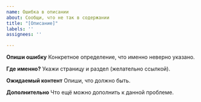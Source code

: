 ```yaml
---
name: Ошибка в описании
about: Сообщи, что не так в содержании
title: "[Описание]"
labels: ''
assignees: ''

---
```


**Опиши ошибку**
Конкретное определение, что именно неверно указано.

**Где именно?**
Укажи страницу и раздел (желательно ссылкой).

**Ожидаемый контент**
Опиши, что должно быть.

**Дополнительно**
Что ещё можно дополнить к данной проблеме.
